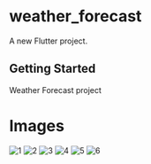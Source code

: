 # weather_forecast

A new Flutter project.

## Getting Started

Weather Forecast project


# Images
![1](https://user-images.githubusercontent.com/71139790/146754873-d0208f8f-232a-4d58-a766-846a9bda7504.png)
![2](https://user-images.githubusercontent.com/71139790/146754889-2c53245a-8424-49c8-a043-68c58e031da8.png)
![3](https://user-images.githubusercontent.com/71139790/146754905-3ffa5d68-b565-4608-ae66-29b985847667.png)
![4](https://user-images.githubusercontent.com/71139790/146754931-c196544e-51d2-4bc6-99a8-0dd2e4ea7014.png)
![5](https://user-images.githubusercontent.com/71139790/146754942-683c60b8-e767-4cd6-8fc5-7ecf733dbbad.png)
![6](https://user-images.githubusercontent.com/71139790/146754973-dd69d037-0174-473a-b0ea-2669c1691945.png)
